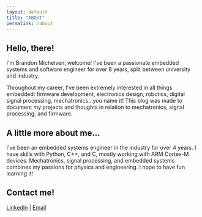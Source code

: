 ```yaml
---
layout: default
title: "ABOUT"
permalink: /about
---
```


## Hello, there!
I'm Brandon Michelsen, welcome! I've been a passionate embedded systems and software engineer for over 8 years, split between university and industry.

Throughout my career, I've been extremely interested in all things embedded: firmware development, electronics design, robotics, digital signal processing, mechatronics...you name it! This blog was made to document my projects and thoughts in relation to mechatronics, signal processing, and firmware.


## A little more about me...
I've been an embedded systems engineer in the industry for over 4 years. I have skills with Python, C++, and C, mostly working with ARM Cortex-M devices. Mechatronics, signal processing, and embedded systems combines my passions for physics and engineering. I hope to have fun learning it!


## Contact me!
[LinkedIn](https://www.linkedin.com/in/brandon-michelsen/) | [Email](mailto:brandongmichelsen@gmail.com)
